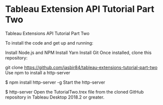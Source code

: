 # Tableau Extension API Tutorial Part Two
Tableau Extensions API Tutorial Part Two

To install the code and get up and running:

Install Node.js and NPM
Install Yarn
Install Git
Once installed, clone this repository:

git clone https://github.com/jasbir84/tableau-extensions-tutorial-part-two
Use npm to install a http-server

$ npm install http-server -g
Start the http-server

$ http-server
Open the TutorialTwo.trex file from the cloned GitHub repository in Tableau Desktop 2018.2 or greater.